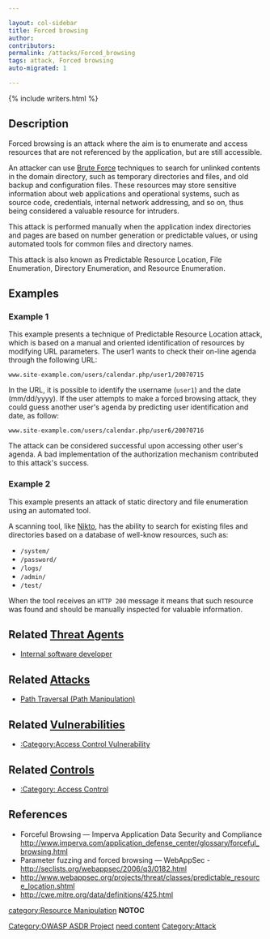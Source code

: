 ```yaml
---

layout: col-sidebar
title: Forced browsing
author: 
contributors: 
permalink: /attacks/Forced_browsing
tags: attack, Forced browsing
auto-migrated: 1

---
```


{% include writers.html %}

## Description

Forced browsing is an attack where the aim is to enumerate and access
resources that are not referenced by the application, but are still
accessible.

An attacker can use [Brute Force](Brute_force_attack "wikilink")
techniques to search for unlinked contents in the domain directory, such
as temporary directories and files, and old backup and configuration
files. These resources may store sensitive information about web
applications and operational systems, such as source code, credentials,
internal network addressing, and so on, thus being considered a valuable
resource for intruders.

This attack is performed manually when the application index directories
and pages are based on number generation or predictable values, or using
automated tools for common files and directory names.

This attack is also known as Predictable Resource Location, File
Enumeration, Directory Enumeration, and Resource Enumeration.

## Examples

### Example 1

This example presents a technique of Predictable Resource Location
attack, which is based on a manual and oriented identification of
resources by modifying URL parameters. The user1 wants to check their
on-line agenda through the following URL:

`www.site-example.com/users/calendar.php/user1/20070715`

In the URL, it is possible to identify the username (`user1`) and
the date (mm/dd/yyyy). If the user attempts to make a forced browsing
attack, they could guess another user's agenda by predicting user
identification and date, as follow:

`www.site-example.com/users/calendar.php/user6/20070716`

The attack can be considered successful upon accessing other user's
agenda. A bad implementation of the authorization mechanism contributed
to this attack's success.

### Example 2

This example presents an attack of static directory and file enumeration
using an automated tool.

A scanning tool, like [Nikto](http://www.cirt.net/code/nikto.shtml), has
the ability to search for existing files and directories based on a
database of well-know resources, such as:

* `/system/`
* `/password/`
* `/logs/`
* `/admin/`
* `/test/`

When the tool receives an `HTTP 200` message it means that such
resource was found and should be manually inspected for valuable
information.

## Related [Threat Agents](Threat_Agents "wikilink")

  - [Internal software
    developer](Internal_software_developer "wikilink")

## Related [Attacks](https://owasp.org/www-community/attacks/)

  - [Path Traversal (Path Manipulation)](Path_Traversal "wikilink")

## Related [Vulnerabilities](https://owasp.org/www-community/vulnerabilities/)

  - [:Category:Access Control
    Vulnerability](:Category:Access_Control_Vulnerability "wikilink")

## Related [Controls](https://owasp.org/www-community/controls/)

  - [:Category: Access Control](:Category:_Access_Control "wikilink")

## References

  - Forceful Browsing — Imperva Application Data Security and
    Compliance
    <http://www.imperva.com/application_defense_center/glossary/forceful_browsing.html>
  - Parameter fuzzing and forced browsing — WebAppSec -
    <http://seclists.org/webappsec/2006/q3/0182.html>
  - <http://www.webappsec.org/projects/threat/classes/predictable_resource_location.shtml>
  - <http://cwe.mitre.org/data/definitions/425.html>

[category:Resource
Manipulation](category:Resource_Manipulation "wikilink") __NOTOC__

[Category:OWASP ASDR Project](Category:OWASP_ASDR_Project "wikilink")
[need content](Category:FIXME "wikilink")
[Category:Attack](Category:Attack "wikilink")
